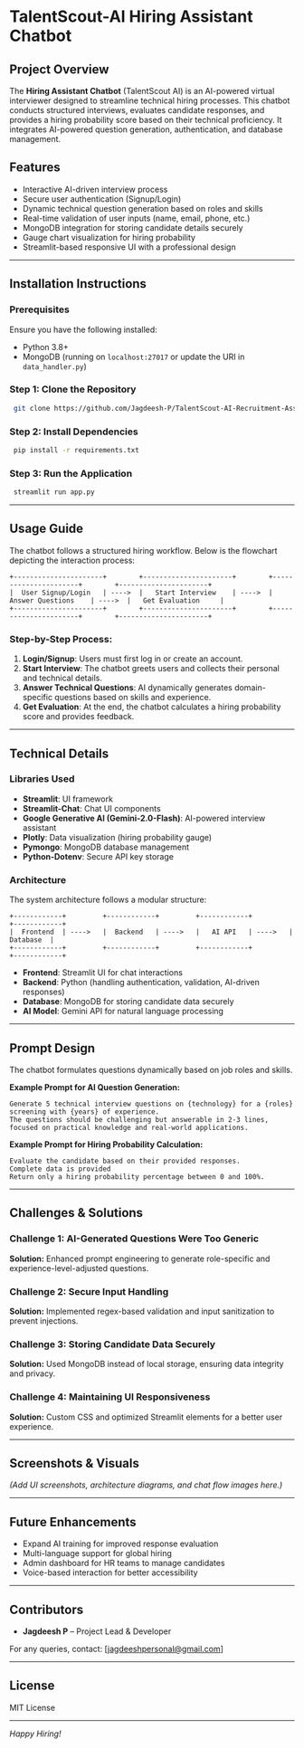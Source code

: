 # TalentScout-AI Hiring Assistant Chatbot 

## Project Overview
The **Hiring Assistant Chatbot** (TalentScout AI) is an AI-powered virtual interviewer designed to streamline technical hiring processes. This chatbot conducts structured interviews, evaluates candidate responses, and provides a hiring probability score based on their technical proficiency. It integrates AI-powered question generation, authentication, and database management.

## Features
- Interactive AI-driven interview process
- Secure user authentication (Signup/Login)
- Dynamic technical question generation based on roles and skills
- Real-time validation of user inputs (name, email, phone, etc.)
- MongoDB integration for storing candidate details securely
- Gauge chart visualization for hiring probability
- Streamlit-based responsive UI with a professional design

---

## Installation Instructions
### Prerequisites
Ensure you have the following installed:
- Python 3.8+
- MongoDB (running on `localhost:27017` or update the URI in `data_handler.py`)

### Step 1: Clone the Repository
```sh
 git clone https://github.com/Jagdeesh-P/TalentScout-AI-Recruitment-Assistant.git
```

### Step 2: Install Dependencies
```sh
 pip install -r requirements.txt
```

### Step 3: Run the Application
```sh
 streamlit run app.py
```

---

## Usage Guide
The chatbot follows a structured hiring workflow. Below is the flowchart depicting the interaction process:

```
+----------------------+        +----------------------+        +----------------------+        +----------------------+
|  User Signup/Login   | ---->  |   Start Interview    | ---->  |  Answer Questions    | ---->  |   Get Evaluation     |
+----------------------+        +----------------------+        +----------------------+        +----------------------+
```

### Step-by-Step Process:
1. **Login/Signup**: Users must first log in or create an account.
2. **Start Interview**: The chatbot greets users and collects their personal and technical details.
3. **Answer Technical Questions**: AI dynamically generates domain-specific questions based on skills and experience.
4. **Get Evaluation**: At the end, the chatbot calculates a hiring probability score and provides feedback.

---

## Technical Details
### Libraries Used
- **Streamlit**: UI framework
- **Streamlit-Chat**: Chat UI components
- **Google Generative AI (Gemini-2.0-Flash)**: AI-powered interview assistant
- **Plotly**: Data visualization (hiring probability gauge)
- **Pymongo**: MongoDB database management
- **Python-Dotenv**: Secure API key storage

### Architecture
The system architecture follows a modular structure:

```
+------------+         +------------+         +------------+         +------------+
|  Frontend  | ---->   |  Backend   | ---->   |   AI API   | ---->   |  Database  |
+------------+         +------------+         +------------+         +------------+
```

- **Frontend**: Streamlit UI for chat interactions
- **Backend**: Python (handling authentication, validation, AI-driven responses)
- **Database**: MongoDB for storing candidate data securely
- **AI Model**: Gemini API for natural language processing

---

## Prompt Design
The chatbot formulates questions dynamically based on job roles and skills.

**Example Prompt for AI Question Generation:**
```text
Generate 5 technical interview questions on {technology} for a {roles} screening with {years} of experience.
The questions should be challenging but answerable in 2-3 lines, focused on practical knowledge and real-world applications.
```

**Example Prompt for Hiring Probability Calculation:**
```text
Evaluate the candidate based on their provided responses.
Complete data is provided
Return only a hiring probability percentage between 0 and 100%.
```

---

## Challenges & Solutions
### Challenge 1: AI-Generated Questions Were Too Generic
**Solution:** Enhanced prompt engineering to generate role-specific and experience-level-adjusted questions.

### Challenge 2: Secure Input Handling
**Solution:** Implemented regex-based validation and input sanitization to prevent injections.

### Challenge 3: Storing Candidate Data Securely
**Solution:** Used MongoDB instead of local storage, ensuring data integrity and privacy.

### Challenge 4: Maintaining UI Responsiveness
**Solution:** Custom CSS and optimized Streamlit elements for a better user experience.

---

## Screenshots & Visuals
*(Add UI screenshots, architecture diagrams, and chat flow images here.)*

---

## Future Enhancements
- Expand AI training for improved response evaluation
- Multi-language support for global hiring
- Admin dashboard for HR teams to manage candidates
- Voice-based interaction for better accessibility

---

## Contributors
- **Jagdeesh P** – Project Lead & Developer

For any queries, contact: [jagdeeshpersonal@gmail.com]

---

## License
MIT License

---

*Happy Hiring!*

